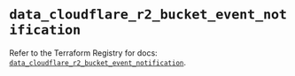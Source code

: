 # `data_cloudflare_r2_bucket_event_notification`

Refer to the Terraform Registry for docs: [`data_cloudflare_r2_bucket_event_notification`](https://registry.terraform.io/providers/cloudflare/cloudflare/5.4.0/docs/data-sources/r2_bucket_event_notification).
